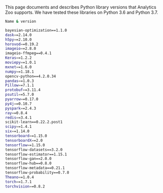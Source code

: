 This page documents and describes Python library versions that Analytics Zoo supports. We have tested these libraries on Python 3.6 and Python 3.7.

```bash
Name & version

bayesian-optimization==1.1.0
dask==2.14.0
h5py==2.10.0
horovod==0.19.2
imageio==2.8.0
imageio-ffmpeg==0.4.1
Keras==1.2.2
moviepy==1.0.1
mxnet==1.6.0
numpy==1.18.1
opencv-python==4.2.0.34
pandas==1.0.3
Pillow==7.1.1
protobuf==3.11.4
psutil==5.7.0
pyarrow==0.17.0
py4j==0.10.7
pyspark==2.4.3
ray==0.8.4
redis==3.4.1
scikit-learn==0.22.2.post1
scipy==1.4.1
six==1.14.0
tensorboard==1.15.0
tensorboardX==2.0
tensorflow==1.15.0
tensorflow-datasets==3.2.0
tensorflow-estimator==1.15.1
tensorflow-gan==2.0.0
tensorflow-hub==0.8.0
tensorflow-metadata==0.21.1
tensorflow-probability==0.7.0
Theano==1.0.4
torch==1.7.1
torchvision==0.8.2
```
